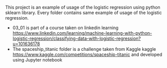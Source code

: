 This project is an example of usage of the logistic regression using python sklearn library.
Every folder contains same example of usage of the logistic regression.
 - 03_01 is part of a course taken on linkedin learning https://www.linkedin.com/learning/machine-learning-with-python-logistic-regression/classifying-data-with-logistic-regression?u=101636178
 - The spaceship_titanic folder is a challenge taken from Kaggle kaggle https://www.kaggle.com/competitions/spaceship-titanic and developed using Jupyter notebook
